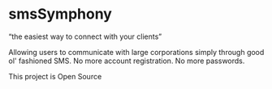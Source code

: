 # smsSymphony
“the easiest way to connect with your clients”

Allowing users to communicate with large corporations simply through good ol' fashioned SMS. No more account registration. No more passwords. 


This project is Open Source
